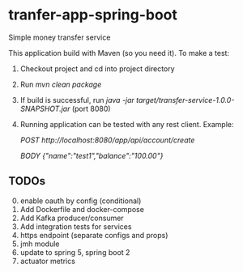 # tranfer-app-spring-boot
Simple money transfer service

This application build with Maven (so you need it). To make a test:

1. Checkout project and cd into project directory
2. Run *mvn clean package*
3. If build is successful, run *java -jar target/transfer-service-1.0.0-SNAPSHOT.jar* (port 8080)
4. Running application can be tested with any rest client. Example:

    *POST http://localhost:8080/app/api/account/create*
    
    *BODY {"name":"test1","balance":"100.00"}*
    
TODOs
-
0. enable oauth by config (conditional)
1. Add Dockerfile and docker-compose
2. Add Kafka producer/consumer
3. Add integration tests for services
4. https endpoint (separate configs and props)
5. jmh module
6. update to spring 5, spring boot 2
7. actuator metrics